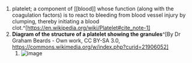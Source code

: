 1. platelet; a component of [[blood]] whose function (along with the coagulation factors) is to react to bleeding from blood vessel injury by clumping, thereby initiating a blood clot.^[https://en.wikipedia.org/wiki/Platelet#cite_note-1]
2. **Diagram of the structure of a platelet showing the granules**^[By Dr Graham Beards - Own work, CC BY-SA 3.0, https://commons.wikimedia.org/w/index.php?curid=21906052]
	1. ![image](https://upload.wikimedia.org/wikipedia/commons/thumb/c/c5/Platelet_structure.png/640px-Platelet_structure.png)